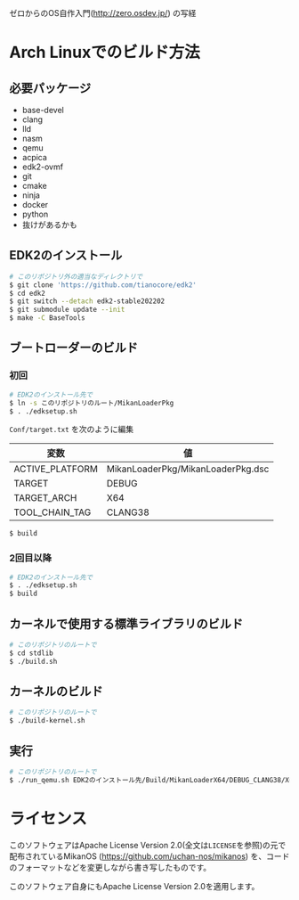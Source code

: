 ゼロからのOS自作入門(http://zero.osdev.jp/) の写経

# Arch Linuxでのビルド方法

## 必要パッケージ
- base-devel
- clang
- lld
- nasm
- qemu
- acpica
- edk2-ovmf
- git
- cmake
- ninja
- docker
- python
- 抜けがあるかも

## EDK2のインストール
``` bash
# このリポジトリ外の適当なディレクトリで
$ git clone 'https://github.com/tianocore/edk2'
$ cd edk2
$ git switch --detach edk2-stable202202
$ git submodule update --init
$ make -C BaseTools
```

## ブートローダーのビルド

### 初回
``` bash
# EDK2のインストール先で
$ ln -s このリポジトリのルート/MikanLoaderPkg
$ . ./edksetup.sh
```

`Conf/target.txt` を次のように編集

| 変数 | 値 |
| --- | --- |
| ACTIVE_PLATFORM | MikanLoaderPkg/MikanLoaderPkg.dsc |
| TARGET | DEBUG |
| TARGET_ARCH | X64 |
| TOOL_CHAIN_TAG | CLANG38 |

``` bash
$ build
```

### 2回目以降
``` bash
# EDK2のインストール先で
$ . ./edksetup.sh
$ build
```

## カーネルで使用する標準ライブラリのビルド
``` bash
# このリポジトリのルートで
$ cd stdlib
$ ./build.sh
```

## カーネルのビルド
``` bash
# このリポジトリのルートで
$ ./build-kernel.sh
```

## 実行
``` bash
# このリポジトリのルートで
$ ./run_qemu.sh EDK2のインストール先/Build/MikanLoaderX64/DEBUG_CLANG38/X64/Loader.efi
```

# ライセンス
このソフトウェアはApache License Version 2.0(全文は`LICENSE`を参照)の元で配布されているMikanOS (https://github.com/uchan-nos/mikanos) を、コードのフォーマットなどを変更しながら書き写したものです。

このソフトウェア自身にもApache License Version 2.0を適用します。
